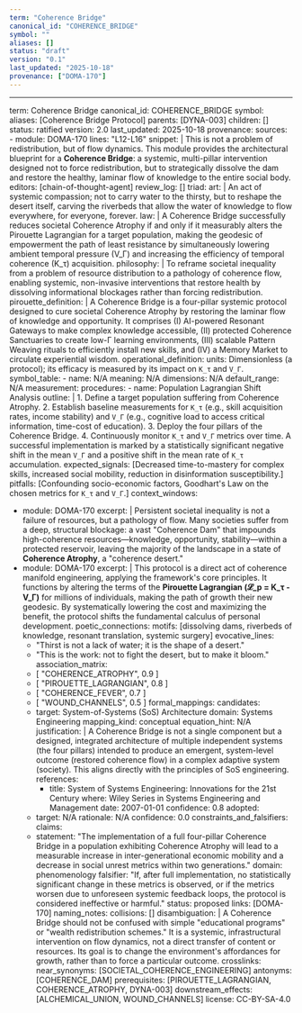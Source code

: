 ```yaml
---
term: "Coherence Bridge"
canonical_id: "COHERENCE_BRIDGE"
symbol: ""
aliases: []
status: "draft"
version: "0.1"
last_updated: "2025-10-18"
provenance: ["DOMA-170"]
---
```


---
term: Coherence Bridge
canonical_id: COHERENCE_BRIDGE
symbol: 
aliases: [Coherence Bridge Protocol]
parents: [DYNA-003]
children: []
status: ratified
version: 2.0
last_updated: 2025-10-18
provenance:
  sources:
    - module: DOMA-170
      lines: "L12-L16"
      snippet: |
        This is not a problem of redistribution, but of flow dynamics. This module provides the architectural blueprint for a **Coherence Bridge**: a systemic, multi-pillar intervention designed not to force redistribution, but to strategically dissolve the dam and restore the healthy, laminar flow of knowledge to the entire social body.
  editors: [chain-of-thought-agent]
  review_log: []
triad:
  art: |
    An act of systemic compassion; not to carry water to the thirsty, but to reshape the desert itself, carving the riverbeds that allow the water of knowledge to flow everywhere, for everyone, forever.
  law: |
    A Coherence Bridge successfully reduces societal Coherence Atrophy if and only if it measurably alters the Pirouette Lagrangian for a target population, making the geodesic of empowerment the path of least resistance by simultaneously lowering ambient temporal pressure (V_Γ) and increasing the efficiency of temporal coherence (K_τ) acquisition.
  philosophy: |
    To reframe societal inequality from a problem of resource distribution to a pathology of coherence flow, enabling systemic, non-invasive interventions that restore health by dissolving informational blockages rather than forcing redistribution.
pirouette_definition: |
  A Coherence Bridge is a four-pillar systemic protocol designed to cure societal Coherence Atrophy by restoring the laminar flow of knowledge and opportunity. It comprises (I) AI-powered Resonant Gateways to make complex knowledge accessible, (II) protected Coherence Sanctuaries to create low-Γ learning environments, (III) scalable Pattern Weaving rituals to efficiently install new skills, and (IV) a Memory Market to circulate experiential wisdom.
operational_definition:
  units: Dimensionless (a protocol); its efficacy is measured by its impact on `K_τ` and `V_Γ`.
  symbol_table:
    - name: N/A
      meaning: N/A
      dimensions: N/A
      default_range: N/A
  measurement:
    procedures:
      - name: Population Lagrangian Shift Analysis
        outline: |
          1. Define a target population suffering from Coherence Atrophy.
          2. Establish baseline measurements for `K_τ` (e.g., skill acquisition rates, income stability) and `V_Γ` (e.g., cognitive load to access critical information, time-cost of education).
          3. Deploy the four pillars of the Coherence Bridge.
          4. Continuously monitor `K_τ` and `V_Γ` metrics over time. A successful implementation is marked by a statistically significant negative shift in the mean `V_Γ` and a positive shift in the mean rate of `K_τ` accumulation.
        expected_signals: [Decreased time-to-mastery for complex skills, increased social mobility, reduction in disinformation susceptibility.]
        pitfalls: [Confounding socio-economic factors, Goodhart's Law on the chosen metrics for `K_τ` and `V_Γ`.]
context_windows:
  - module: DOMA-170
    excerpt: |
      Persistent societal inequality is not a failure of resources, but a pathology of flow. Many societies suffer from a deep, structural blockage: a vast "Coherence Dam" that impounds high-coherence resources—knowledge, opportunity, stability—within a protected reservoir, leaving the majority of the landscape in a state of **Coherence Atrophy**, a "coherence desert."
  - module: DOMA-170
    excerpt: |
      This protocol is a direct act of coherence manifold engineering, applying the framework's core principles. It functions by altering the terms of the **Pirouette Lagrangian (𝓛_p = K_τ - V_Γ)** for millions of individuals, making the path of growth their new geodesic. By systematically lowering the cost and maximizing the benefit, the protocol shifts the fundamental calculus of personal development.
poetic_connections:
  motifs: [dissolving dams, riverbeds of knowledge, resonant translation, systemic surgery]
  evocative_lines:
    - "Thirst is not a lack of water; it is the shape of a desert."
    - "This is the work: not to fight the desert, but to make it bloom."
  association_matrix:
    - [ "COHERENCE_ATROPHY", 0.9 ]
    - [ "PIROUETTE_LAGRANGIAN", 0.8 ]
    - [ "COHERENCE_FEVER", 0.7 ]
    - [ "WOUND_CHANNELS", 0.5 ]
formal_mappings:
  candidates:
    - target: System-of-Systems (SoS) Architecture
      domain: Systems Engineering
      mapping_kind: conceptual
      equation_hint: N/A
      justification: |
        A Coherence Bridge is not a single component but a designed, integrated architecture of multiple independent systems (the four pillars) intended to produce an emergent, system-level outcome (restored coherence flow) in a complex adaptive system (society). This aligns directly with the principles of SoS engineering.
      references:
        - title: System of Systems Engineering: Innovations for the 21st Century
          where: Wiley Series in Systems Engineering and Management
          date: 2007-01-01
      confidence: 0.8
  adopted:
    - target: N/A
      rationale: N/A
      confidence: 0.0
constraints_and_falsifiers:
  claims:
    - statement: "The implementation of a full four-pillar Coherence Bridge in a population exhibiting Coherence Atrophy will lead to a measurable increase in inter-generational economic mobility and a decrease in social unrest metrics within two generations."
      domain: phenomenology
      falsifier: "If, after full implementation, no statistically significant change in these metrics is observed, or if the metrics worsen due to unforeseen systemic feedback loops, the protocol is considered ineffective or harmful."
      status: proposed
      links: [DOMA-170]
naming_notes:
  collisions: []
  disambiguation: |
    A Coherence Bridge should not be confused with simple "educational programs" or "wealth redistribution schemes." It is a systemic, infrastructural intervention on flow dynamics, not a direct transfer of content or resources. Its goal is to change the environment's affordances for growth, rather than to force a particular outcome.
crosslinks:
  near_synonyms: [SOCIETAL_COHERENCE_ENGINEERING]
  antonyms: [COHERENCE_DAM]
  prerequisites: [PIROUETTE_LAGRANGIAN, COHERENCE_ATROPHY, DYNA-003]
  downstream_effects: [ALCHEMICAL_UNION, WOUND_CHANNELS]
license: CC-BY-SA-4.0